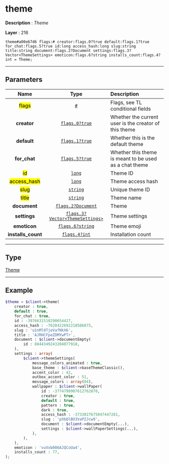 # theme

**Description** : *Theme*

**Layer** : 216

```tl
theme#a00e67d6 flags:# creator:flags.0?true default:flags.1?true for_chat:flags.5?true id:long access_hash:long slug:string title:string document:flags.2?Document settings:flags.3?Vector<ThemeSettings> emoticon:flags.6?string installs_count:flags.4?int = Theme;
```

---

## Parameters

| Name | Type | Description |
| :---: | :---: | :--- |
| <mark>flags</mark> | [`#`](type/#) | Flags, see TL conditional fields |
| **creator** | [`flags.0?true`](type/true) | Whether the current user is the creator of this theme |
| **default** | [`flags.1?true`](type/true) | Whether this is the default theme |
| **for_chat** | [`flags.5?true`](type/true) | Whether this theme is meant to be used as a chat theme |
| <mark>id</mark> | [`long`](type/long) | Theme ID |
| <mark>access_hash</mark> | [`long`](type/long) | Theme access hash |
| <mark>slug</mark> | [`string`](type/string) | Unique theme ID |
| <mark>title</mark> | [`string`](type/string) | Theme name |
| **document** | [`flags.2?Document`](type/Document) | Theme |
| **settings** | [`flags.3?Vector<ThemeSettings>`](type/ThemeSettings) | Theme settings |
| **emoticon** | [`flags.6?string`](type/string) | Theme emoji |
| **installs_count** | [`flags.4?int`](type/int) | Installation count |

---

## Type

[Theme](type/Theme)

---

## Example

```php
$theme = $client->theme(
	creator : true,
	default : true,
	for_chat : true,
	id : -3976631510290654427,
	access_hash : -7620422692218506875,
	slug : 'u1nMl0TjeVafNkX6',
	title : 'AJRHCFpeZDMYwPTr',
	document : $client->documentEmpty(
		id : 8844349243204077918,
	),
	settings : array(
		$client->themeSettings(
			message_colors_animated : true,
			base_theme : $client->baseThemeClassic(),
			accent_color : 42,
			outbox_accent_color : 51,
			message_colors : array(84),
			wallpaper : $client->wallPaper(
				id : -3774798907612762870,
				creator : true,
				default : true,
				pattern : true,
				dark : true,
				access_hash : -3733027675047447261,
				slug : 'pXbQlBO3VaPZJcw9',
				document : $client->documentEmpty(...),
				settings : $client->wallPaperSettings(...),
			),
		),
	),
	emoticon : 'vuVxb086AJQCoUa4',
	installs_count : 77,
);
```